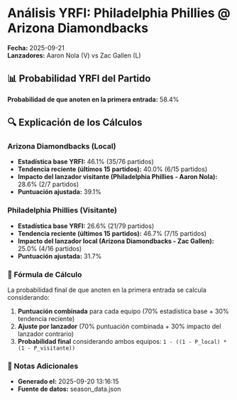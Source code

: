 # Análisis YRFI: Philadelphia Phillies @ Arizona Diamondbacks

**Fecha:** 2025-09-21  
**Lanzadores:** Aaron Nola (V) vs Zac Gallen (L)

## 📊 Probabilidad YRFI del Partido

**Probabilidad de que anoten en la primera entrada:** 58.4%

## 🔍 Explicación de los Cálculos

### Arizona Diamondbacks (Local)
- **Estadística base YRFI:** 46.1% (35/76 partidos)
- **Tendencia reciente (últimos 15 partidos):** 40.0% (6/15 partidos)
- **Impacto del lanzador visitante (Philadelphia Phillies - Aaron Nola):** 28.6% (2/7 partidos)
- **Puntuación ajustada:** 39.1%

### Philadelphia Phillies (Visitante)
- **Estadística base YRFI:** 26.6% (21/79 partidos)
- **Tendencia reciente (últimos 15 partidos):** 46.7% (7/15 partidos)
- **Impacto del lanzador local (Arizona Diamondbacks - Zac Gallen):** 25.0% (4/16 partidos)
- **Puntuación ajustada:** 31.7%

### 📝 Fórmula de Cálculo

La probabilidad final de que anoten en la primera entrada se calcula considerando:
1. **Puntuación combinada** para cada equipo (70% estadística base + 30% tendencia reciente)
2. **Ajuste por lanzador** (70% puntuación combinada + 30% impacto del lanzador contrario)
3. **Probabilidad final** considerando ambos equipos: `1 - ((1 - P_local) * (1 - P_visitante))`

### 📌 Notas Adicionales

- **Generado el:** 2025-09-20 13:16:15
- **Fuente de datos:** season_data.json
